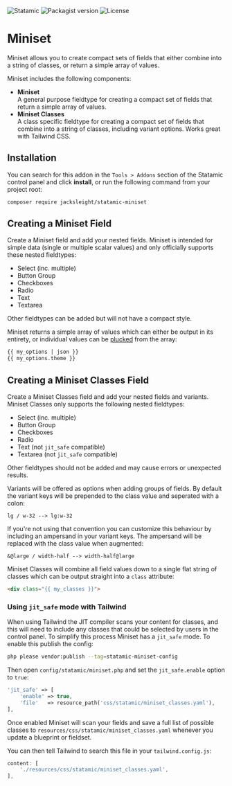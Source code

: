 <!-- statamic:hide -->

![Statamic](https://flat.badgen.net/badge/Statamic/3.3+/FF269E)
![Packagist version](https://flat.badgen.net/packagist/v/jacksleight/statamic-miniset)
![License](https://flat.badgen.net/github/license/jacksleight/statamic-miniset)

# Miniset 

<!-- /statamic:hide -->

Miniset allows you to create compact sets of fields that either combine into a string of classes, or return a simple array of values.

Miniset includes the following components:

* **Miniset**  
  A general purpose fieldtype for creating a compact set of fields that return a simple array of values.
* **Miniset Classes**  
  A class specific fieldtype for creating a compact set of fields that combine into a string of classes, including variant options. Works great with Tailwind CSS.

## Installation

You can search for this addon in the `Tools > Addons` section of the Statamic control panel and click **install**, or run the following command from your project root:

```bash
composer require jacksleight/statamic-miniset
```

## Creating a Miniset Field

Create a Miniset field and add your nested fields. Miniset is intended for simple data (single or multiple scalar values) and only officially supports these nested fieldtypes:

* Select (inc. multiple)
* Button Group
* Checkboxes
* Radio
* Text
* Textarea

Other fieldtypes can be added but will not have a compact style. 

Miniset returns a simple array of values which can either be output in its entirety, or individual values can be [plucked](https://statamic.dev/new-antlers-parser#plucking) from the array:

```html
{{ my_options | json }}
{{ my_options.theme }}
```

## Creating a Miniset Classes Field

Create a Miniset Classes field and add your nested fields and variants. Miniset Classes only supports the following nested fieldtypes:

* Select (inc. multiple)
* Button Group
* Checkboxes
* Radio
* Text (not `jit_safe` compatible)
* Textarea (not `jit_safe` compatible)

Other fieldtypes should not be added and may cause errors or unexpected results.

Variants will be offered as options when adding groups of fields. By default the variant keys will be prepended to the class value and seperated with a colon:

```text
lg / w-32 --> lg:w-32
```

If you're not using that convention you can customize this behaviour by including an ampersand in your variant keys. The ampersand will be replaced with the class value when augmented:

```text
&@large / width-half --> width-half@large
```

Miniset Classes will combine all field values down to a single flat string of classes which can be output straight into a `class` attribute:

```html
<div class="{{ my_classes }}">
```

### Using `jit_safe` mode with Tailwind

When using Tailwind the JIT compiler scans your content for classes, and this will need to include any classes that could be selected by users in the control panel. To simplify this process Miniset has a `jit_safe` mode. To enable this publish the config:

```bash
php please vendor:publish --tag=statamic-miniset-config
```

Then open `config/statamic/miniset.php` and set the `jit_safe.enable` option to `true`:

```php
'jit_safe' => [
    'enable' => true,
    'file'   => resource_path('css/statamic/miniset_classes.yaml'),
],
```

Once enabled Miniset will scan your fields and save a full list of possible classes to `resources/css/statamic/miniset_classes.yaml` whenever you update a blueprint or fieldset.

You can then tell Tailwind to search this file in your `tailwind.config.js`:

```js
content: [
    './resources/css/statamic/miniset_classes.yaml',
],
```
